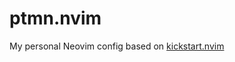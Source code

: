 # ptmn.nvim

My personal Neovim config based on [kickstart.nvim](https://github.com/nvim-lua/kickstart.nvim)
